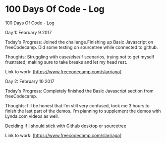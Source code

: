 # 100 Days Of Code - Log

100 Days Of Code - Log

Day 1: February 9 2017

Today's Progress: Joined the challenge.Finishing up Basic Javascript on freeCodecamp. Did some testing on sourcetree while connected to github.

Thoughts: Struggling with case/else/if scenarios, trying not to get myself frustrated, making sure to take breaks and let my head rest.

Link to work: [https://www.freecodecamp.com/slarriaga]

Day 2: February 10 2017

Today's Progress: Completely finished the Basic Javascript section from freeCodecamp.

Thoughts: I'll be honest that I'm still very confused, took me 3 hours to finish the last part of the demos. I'm planning to supplement the demos with Lynda.com videos as well.

Deciding if I should stick with Github desktop or sourcetree

Link to work: [https://www.freecodecamp.com/slarriaga]
